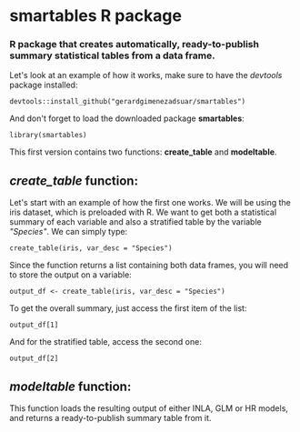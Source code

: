 # smartables R package
### R package that creates automatically, ready-to-publish summary statistical tables from a data frame. 

Let's look at an example of how it works, make sure to have the *devtools* package installed:

    devtools::install_github("gerardgimenezadsuar/smartables")

And don't forget to load the downloaded package **smartables**:

    library(smartables)

This first version contains two functions: **create_table** and **modeltable**. 

## *create_table* function:

Let's start with an example of how the first one works. We will be using the iris dataset, which is preloaded with R. We want to get both a statistical summary of each variable and also a stratified table by the variable *"Species"*. We can simply type:

    create_table(iris, var_desc = "Species")
    
Since the function returns a list containing both data frames, you will need to store the output on a variable:

    output_df <- create_table(iris, var_desc = "Species")

To get the overall summary, just access the first item of the list:

    output_df[1]
And for the stratified table, access the second one:

    output_df[2]

## *modeltable* function:
This function loads the resulting output of either INLA, GLM or HR models, and returns a ready-to-publish summary table from it.
